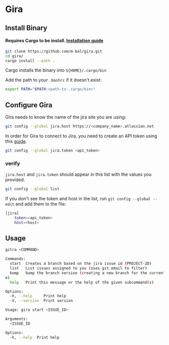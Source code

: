 # Gira


## Install Binary

#### Requires Cargo to be install. [Installation guide](https://doc.rust-lang.org/cargo/getting-started/installation.html)

```sh
git clone https://github.com/m-bal/gira.git
cd gira/
cargo install --path .
```

Cargo installs the binary into `${HOME}/.cargo/bin`

Add the path to your `.bashrc` if it doesn't exist:

```bash
export PATH="$PATH:<path-to-.cargo/bin>"
```

## Configure Gira

Gira needs to know the name of the jira site you are using:
```sh
git config --global jira.host https://<company_name>.atlassian.net
```

In order for Gira to connect to Jira, you need to create an API token using this [guide](https://support.atlassian.com/atlassian-account/docs/manage-api-tokens-for-your-atlassian-account/#Create-an-API-token).

```sh
git config --global jira.token <api_token>
```
### verify
`jira.host` and `jira.token` should appear in this list with the values you provided.
```sh
git config --global list
```

If you don't see the token and host in the list, run `git config --global --edit` and add them to the file:
```sh
[jira]
    token=<api_token>
    host=<host>
```

## Usage

```sh
gitra <COMMAND>

Commands:
  start  Creates a branch based on the jira issue id (PROJECT-ID)
  list   List issues assigned to you (uses git.email to filter)
  bump   bump the branch version (creating a new branch for the current issu
e)
  help   Print this message or the help of the given subcommand(s)

Options:
  -h, --help     Print help
  -V, --version  Print version
```

```sh
Usage: gira start <ISSUE_ID>

Arguments:
  <ISSUE_ID

Options:
  -h, --help  Print help
```
